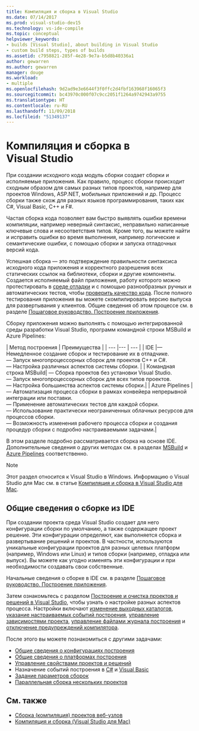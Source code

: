 ```yaml
---
title: Компиляция и сборка в Visual Studio
ms.date: 07/14/2017
ms.prod: visual-studio-dev15
ms.technology: vs-ide-compile
ms.topic: conceptual
helpviewer_keywords:
- builds [Visual Studio], about building in Visual Studio
- custom build steps, types of builds
ms.assetid: c7958821-285f-4e28-9e7a-b5d8b40336a1
author: gewarren
ms.author: gewarren
manager: douge
ms.workload:
- multiple
ms.openlocfilehash: 9d2ad9e3e6644f3f0ffc2d4fbf163968f16065f3
ms.sourcegitcommit: bc43970c000f07c9cc2051f1264a9742943a9755
ms.translationtype: HT
ms.contentlocale: ru-RU
ms.lasthandoff: 11/09/2018
ms.locfileid: "51349137"
---
```

# <a name="compile-and-build-in-visual-studio"></a>Компиляция и сборка в Visual Studio

При создании исходного кода модуль сборки создает сборки и исполняемые приложения. Как правило, процесс сборки происходит сходным образом для самых разных типов проектов, например для проектов Windows, ASP.NET, мобильных приложений и др. Процесс сборки также схож для разных языков программирования, таких как C#, Visual Basic, C++ и F#.

Частая сборка кода позволяет вам быстро выявлять ошибки времени компиляции, например неверный синтаксис, неправильно написанные ключевые слова и несоответствия типов. Кроме того, вы можете найти и исправить ошибки во время выполнения, например логические и семантические ошибки, с помощью сборки и запуска отладочных версий кода.

Успешная сборка — это подтверждение правильности синтаксиса исходного кода приложения и корректного разрешения всех статических ссылок на библиотеки, сборки и другие компоненты. Создается исполняемый файл приложения, работу которого можно протестировать в [среде отладки](../debugger/index.md) и с помощью разнообразных ручных и автоматических тестов, чтобы [проверить качество кода](../test/improve-code-quality.md). После полного тестирования приложения вы можете скомпилировать версию выпуска для развертывания у клиентов. Общие сведения об этом процессе см. в разделе [Пошаговое руководство. Построение приложения](../ide/walkthrough-building-an-application.md).

Сборку приложения можно выполнять с помощью интегрированной среды разработки Visual Studio, программ командной строки MSBuild и Azure Pipelines:

| Метод построения | Преимущества |
| --- |--- | --- |
| IDE |— Немедленное создание сборок и тестирование их в отладчике.<br />— Запуск многопроцессорных сборок для проектов C++ и C#.<br />— Настройка различных аспектов системы сборки. |
| Командная строка MSBuild| — Сборка проектов без установки Visual Studio.<br />— Запуск многопроцессорных сборок для всех типов проектов.<br />— Настройка большинства аспектов системы сборки.|
| Azure Pipelines | — Автоматизация процесса сборки в рамках конвейера непрерывной интеграции или поставки.<br />— Применение автоматических тестов для каждой сборки.<br />— Использование практически неограниченных облачных ресурсов для процессов сборки.<br />— Возможность изменения рабочего процесса сборки и создания процедур сборки с подробно настраиваемыми задачами.|

В этом разделе подробно рассматривается сборка на основе IDE. Дополнительные сведения о других методах см. в разделах [MSBuild](../msbuild/msbuild.md) и [Azure Pipelines](/azure/devops/pipelines/index?view=vsts) соответственно.

> [!NOTE]
> Этот раздел относится к Visual Studio в Windows. Информацию о Visual Studio для Mac см. в статье [Компиляция и сборка в Visual Studio для Mac](/visualstudio/mac/compiling-and-building).

## <a name="overview-of-building-from-the-ide"></a>Общие сведения о сборке из IDE

При создании проекта среда Visual Studio создает для него конфигурации сборки по умолчанию, а также содержащее проект решение.  Эти конфигурации определяют, как выполняется сборка и развертывание решений и проектов. В частности, используются уникальные конфигурации проектов для разных целевых платформ (например, Windows или Linux) и типов сборки (например, отладка или выпуск). Вы можете как угодно изменять эти конфигурации и при необходимости создавать свои собственные.

Начальные сведения о сборке в IDE см. в разделе [Пошаговое руководство. Построение приложения](walkthrough-building-an-application.md).

Затем ознакомьтесь с разделом [Построение и очистка проектов и решений в Visual Studio](building-and-cleaning-projects-and-solutions-in-visual-studio.md), чтобы узнать о настройке разных аспектов процесса. Настройки включают [изменение выходных каталогов](how-to-change-the-build-output-directory.md), [указание настраиваемых событий построения](specifying-custom-build-events-in-visual-studio.md), [управление зависимостями проекта](how-to-create-and-remove-project-dependencies.md), [управление файлами журнала построения](how-to-view-save-and-configure-build-log-files.md) и [отключение предупреждений компилятора](how-to-suppress-compiler-warnings.md).

После этого вы можете познакомиться с другими задачами:
- [Общие сведения о конфигурациях построения](understanding-build-configurations.md)
- [Общие сведения о платформах построения](understanding-build-platforms.md)
- [Управление свойствами проектов и решений](managing-project-and-solution-properties.md)
- Назначение событий построения в [C#](how-to-specify-build-events-csharp.md) и [Visual Basic](how-to-specify-build-events-visual-basic.md)
- [Задание параметров сборок](reference/options-dialog-box-projects-and-solutions-build-and-run.md)
- [Параллельная сборка нескольких проектов](../msbuild/building-multiple-projects-in-parallel-with-msbuild.md)

## <a name="see-also"></a>См. также

- [Сборка (компиляция) проектов веб-узлов](https://msdn.microsoft.com/Library/a9cbb88c-8fff-4c67-848b-98fbfd823193)
- [Компиляция и сборка (Visual Studio для Mac)](/visualstudio/mac/compiling-and-building)